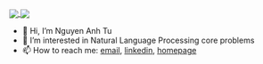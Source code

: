 

<a href="https://github.com/anuraghazra/github-readme-stats">
  <img align="center" src="https://github-readme-stats.vercel.app/api?username=anhtunguyen98&show_icons=true&theme=dracula" />
</a>
<a href="https://github.com/anuraghazra/convoychat">
  <img align="center" src="https://github-readme-stats.vercel.app/api/top-langs/?username=anhtunguyen98&hide=html,css&layout=compact&theme=dracula" />
</a>

- 👋 Hi, I’m Nguyen Anh Tu
- 👀 I’m interested in Natural Language Processing core problems
- 📫 How to reach me: [email](anhtunguyen446@gmail.com), [linkedin](https://www.linkedin.com/in/tuna-ptit/), [homepage](https:anhtunguyen98.github.io)

